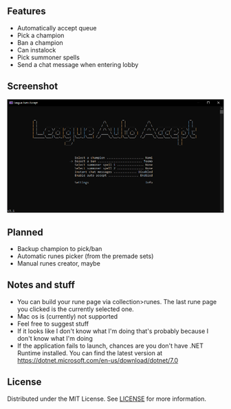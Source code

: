 ## Features
- Automatically accept queue
- Pick a champion
- Ban a champion
- Can instalock
- Pick summoner spells
- Send a chat message when entering lobby

## Screenshot
![LeagueAutoAccept Screenshot](screenshot.png?raw=true)

## Planned
- Backup champion to pick/ban
- Automatic runes picker (from the premade sets)
- Manual runes creator, maybe

## Notes and stuff
- You can build your rune page via collection>runes. The last rune page you clicked is the currently selected one.
- Mac os is (currently) not supported
- Feel free to suggest stuff
- If it looks like I don't know what I'm doing that's probably because I don't know what I'm doing
- If the application fails to launch, chances are you don't have .NET Runtime installed. You can find the latest version at https://dotnet.microsoft.com/en-us/download/dotnet/7.0

## License
Distributed under the MIT License. See [LICENSE](LICENSE) for more information.
